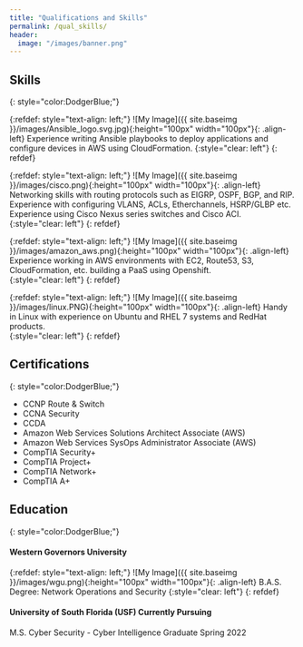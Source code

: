 ```yaml
---
title: "Qualifications and Skills"
permalink: /qual_skills/
header:
  image: "/images/banner.png"
---
```




## Skills
{: style="color:DodgerBlue;"}

{:refdef: style="text-align: left;"}
![My Image]({{ site.baseimg }}/images/Ansible_logo.svg.jpg){:height="100px" width="100px"}{: .align-left} Experience writing Ansible playbooks to deploy applications and configure devices in AWS using CloudFormation.
{:style="clear: left"}
{: refdef}


{:refdef: style="text-align: left;"}
![My Image]({{ site.baseimg }}/images/cisco.png){:height="100px" width="100px"}{: .align-left} Networking skills with routing protocols such as EIGRP, OSPF, BGP, and RIP. Experience with configuring VLANS, ACLs, Etherchannels, HSRP/GLBP etc. Experience using Cisco Nexus series switches and Cisco ACI. 
{:style="clear: left"}
{: refdef}

{:refdef: style="text-align: left;"}
![My Image]({{ site.baseimg }}/images/amazon_aws.png){:height="100px" width="100px"}{: .align-left} Experience working in AWS environments with EC2, Route53, S3, CloudFormation, etc. building a PaaS using Openshift.  
{:style="clear: left"}
{: refdef}

{:refdef: style="text-align: left;"}
![My Image]({{ site.baseimg }}/images/linux.PNG){:height="100px" width="100px"}{: .align-left} Handy in Linux with experience on Ubuntu and RHEL 7 systems and RedHat products.   
{:style="clear: left"}
{: refdef}

## Certifications
{: style="color:DodgerBlue;"}

* CCNP Route & Switch
* CCNA Security
* CCDA
* Amazon Web Services Solutions Architect Associate (AWS)
* Amazon Web Services SysOps Administrator Associate (AWS)
* CompTIA Security+
* CompTIA Project+
* CompTIA Network+
* CompTIA A+

## Education
{: style="color:DodgerBlue;"}
#### Western Governors University

{:refdef: style="text-align: left;"}
![My Image]({{ site.baseimg }}/images/wgu.png){:height="100px" width="100px"}{: .align-left} B.A.S. Degree: Network Operations and Security
{:style="clear: left"}
{: refdef}

#### University of South Florida (USF) Currently Pursuing
M.S. Cyber Security - Cyber Intelligence
Graduate Spring 2022
